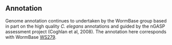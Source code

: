 
Annotation
----------

Genome annotation continues to undertaken by the WormBase group based in
part on the high quality *C. elegans* annotations and guided by the
nGASP assessment project (Coghlan et al, 2008). The annotation here
corresponds with WormBase
[WS279](https://downloads.wormbase.org/releases/WS279/species/c_briggsae).

